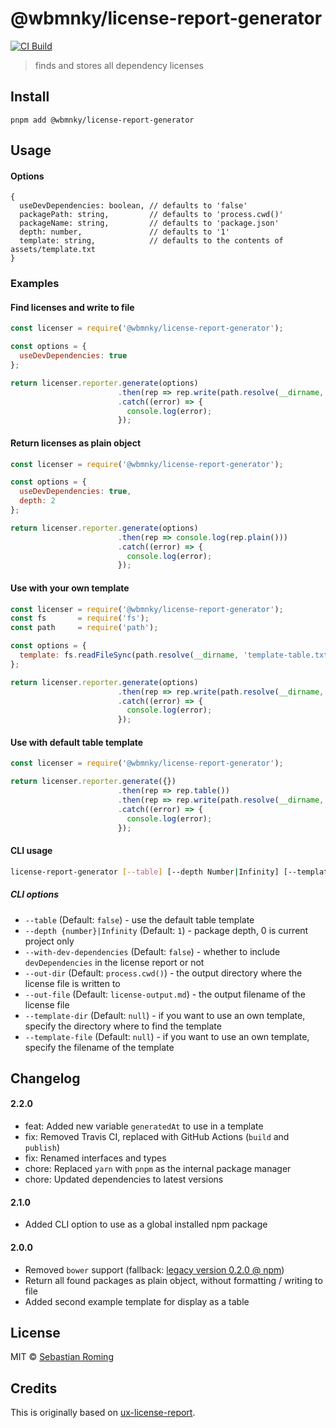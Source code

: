# @wbmnky/license-report-generator 
[![CI Build](https://github.com/sebastianroming/license-report-generator/actions/workflows/build-package.yml/badge.svg)](https://github.com/sebastianroming/license-report-generator/actions/workflows/build-package.yml)

> finds and stores all dependency licenses

## Install
```
pnpm add @wbmnky/license-report-generator
```


## Usage

#### Options 
```
{
  useDevDependencies: boolean, // defaults to 'false'
  packagePath: string,         // defaults to 'process.cwd()'
  packageName: string,         // defaults to 'package.json'
  depth: number,               // defaults to '1'
  template: string,            // defaults to the contents of assets/template.txt
}
```

### Examples

#### Find licenses and write to file
```js
const licenser = require('@wbmnky/license-report-generator');

const options = { 
  useDevDependencies: true
};

return licenser.reporter.generate(options)
                        .then(rep => rep.write(path.resolve(__dirname, 'output.md')))
                        .catch((error) => {
                          console.log(error);
                        });
```

#### Return licenses as plain object
```js
const licenser = require('@wbmnky/license-report-generator');

const options = { 
  useDevDependencies: true,
  depth: 2
};

return licenser.reporter.generate(options)
                        .then(rep => console.log(rep.plain()))
                        .catch((error) => {
                          console.log(error);
                        });
```

#### Use with your own template
```js
const licenser = require('@wbmnky/license-report-generator');
const fs       = require('fs');
const path     = require('path');

const options = {
  template: fs.readFileSync(path.resolve(__dirname, 'template-table.txt'), 'utf8')
};

return licenser.reporter.generate(options)
                        .then(rep => rep.write(path.resolve(__dirname, 'output.md')))
                        .catch((error) => {
                          console.log(error);
                        });
```

#### Use with default table template
```js
const licenser = require('@wbmnky/license-report-generator');

return licenser.reporter.generate({})
                        .then(rep => rep.table())
                        .then(rep => rep.write(path.resolve(__dirname, 'output.md')))
                        .catch((error) => {
                          console.log(error);
                        });
```

#### CLI usage
```sh
license-report-generator [--table] [--depth Number|Infinity] [--template-dir path/to/templates/] [--template-file template.txt] [--out-dir path/to/output/] [--out-file license-output.md] 
```

##### CLI options
- `--table` (Default: `false`) - use the default table template
- `--depth {number}|Infinity` (Default: `1`) - package depth, 0 is current project only
- `--with-dev-dependencies` (Default: `false`) - whether to include `devDependencies` in the license report or not
- `--out-dir` (Default: `process.cwd()`) - the output directory where the license file is written to
- `--out-file` (Default: `license-output.md`) - the output filename of the license file
- `--template-dir` (Default: `null`) - if you want to use an own template, specify the directory where to find the template
- `--template-file` (Default: `null`) - if you want to use an own template, specify the filename of the template


## Changelog
#### 2.2.0
- feat: Added new variable `generatedAt` to use in a template
- fix: Removed Travis CI, replaced with GitHub Actions (`build` and `publish`)
- fix: Renamed interfaces and types
- chore: Replaced `yarn` with `pnpm` as the internal package manager
- chore: Updated dependencies to latest versions

#### 2.1.0
- Added CLI option to use as a global installed npm package

#### 2.0.0
- Removed `bower` support (fallback: [legacy version 0.2.0 @ npm](https://npmjs.com/package/license-report-generator))
- Return all found packages as plain object, without formatting / writing to file 
- Added second example template for display as a table

## License

MIT © [Sebastian Roming](https://webmonkey.io)

## Credits
This is originally based on [ux-license-report](https://github.com/Banno/ux-license-report).
